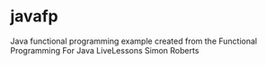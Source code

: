 # javafp
Java functional programming example created  from the Functional Programming For Java LiveLessons Simon Roberts
